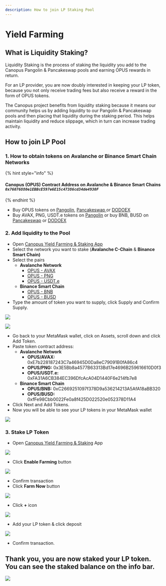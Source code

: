 ```yaml
---
description: How to join LP Staking Pool
---
```


# Yield Farming

## **What is Liquidity Staking?**

Liquidity Staking is the process of staking the liquidity you add to the Canopus Pangolin & Pancakeswap pools and earning OPUS rewards in return.

For an LP provider, you are now doubly interested in keeping your LP token, because you not only receive trading fees but also receive a reward in the form of OPUS tokens.

The Canopus project benefits from liquidity staking because it means our community helps us by adding liquidity to our Pangolin & Pancakeswap pools and then placing that liquidity during the staking period. This helps maintain liquidity and reduce slippage, which in turn can increase trading activity. 

## How to join LP Pool

### 1. How to obtain tokens on Avalanche or Binance Smart Chain Networks

{% hint style="info" %}
#### **Canopus \(OPUS\) Contract Address on Avalanche & Binance Smart Chains**  _`0x76076880e1EBBcE597e6E15c47386cd34de4930F`_
{% endhint %}

* Buy OPUS tokens on [Pangolin](https://app.pangolin.exchange/#/swap?inputCurrency=0x76076880e1ebbce597e6e15c47386cd34de4930f), [Pancakeswap ](https://pancakeswap.finance/swap?inputCurrency=0x76076880e1ebbce597e6e15c47386cd34de4930f&outputCurrency=0xe9e7cea3dedca5984780bafc599bd69add087d56)or [DODOEX](https://app.dodoex.io/exchange/BUSD-OPUS?network=bsc-mainnet)
* Buy AVAX, PNG, USDT.e tokens on [Pangolin](https://app.pangolin.exchange/#/swap?inputCurrency=0x76076880e1ebbce597e6e15c47386cd34de4930f) or buy BNB, BUSD on [Pancakeswap](https://pancakeswap.finance/swap) or [DODOEX](https://app.dodoex.io/exchange?network=bsc-mainnet)

### 2.  A**dd liquidity to the Pool** 

* Open [Canopus Yield Farming & Staking App](https://app.canopus.network)
* Select the network you want to stake \(**Avalanche C-Chain** & **Binance Smart Chain\)**
* Select the pairs
  * **Avalanche Network**
    * [OPUS - AVAX](https://app.pangolin.exchange/#/add/0x76076880e1EBBcE597e6E15c47386cd34de4930F/AVAX)
    * [OPUS - PNG](https://app.pangolin.exchange/#/add/0x76076880e1EBBcE597e6E15c47386cd34de4930F/0x60781C2586D68229fde47564546784ab3fACA982)
    * [OPUS - USDT.e](https://app.pangolin.exchange/#/add/0x76076880e1EBBcE597e6E15c47386cd34de4930F/0xc7198437980c041c805A1EDcbA50c1Ce5db95118)
  * **Binance Smart Chain**
    * [OPUS - BNB](https://pancakeswap.finance/add/0x76076880e1EBBcE597e6E15c47386cd34de4930F/BNB)
    * [OPUS - BUSD](https://pancakeswap.finance/add/0x76076880e1EBBcE597e6E15c47386cd34de4930F/0xe9e7CEA3DedcA5984780Bafc599bD69ADd087D56)
* Type the amount of token you want to supply, click Supply and Confirm Supply.

![](../.gitbook/assets/image%20%284%29.png)

![](../.gitbook/assets/image%20%283%29.png)

* Go back to your MetaMask wallet, click on Assets, scroll down and click Add Token.
* Paste token contract address:
  * **Avalanche Network**
    * **OPUS/AVAX:** 0xE7b228187243C7a46945D0Da8eC79091B0fA86c4
    * **OPUS/PNG:** 0x3E5Bb8a4577B63313Bd17e4696B259616610D0f3
    * **OPUS/USDT.e:** 0xFA31A6CB384EC396DfcAcA04D1440F6e214fb7e8
  * **Binance Smart Chain**
    * **OPUS/BNB:** 0xC2669251097f378D9a536214213A5AfA18aBB320
    * **OPUS/BUSD:** 0xfFe98Cbb0022Fe0a8f425D022520e052378D11A4
* Click Next and Add Tokens.
* Now you will be able to see your LP tokens in your MetaMask wallet

![](../.gitbook/assets/image%20%286%29.png)

### 3. Stake LP Token

* Open [Canopus Yield Farming & Staking](https://app.canopus.network/) App

![](../.gitbook/assets/canopus-yield-farming.jpg)

* Click **Enable Farming** button

![](../.gitbook/assets/image%20%289%29.png)

* Confirm transaction
* Click **Farm Now** button

![](../.gitbook/assets/image%20%2810%29.png)

* Click **+** icon

![](../.gitbook/assets/image%20%2812%29.png)

* Add your LP token & click deposit

![](../.gitbook/assets/image%20%2813%29.png)

* Confirm transaction.

## Thank you, you are now staked your LP token.  You can see the staked balance on the info bar.

![](../.gitbook/assets/image%20%2811%29.png)


